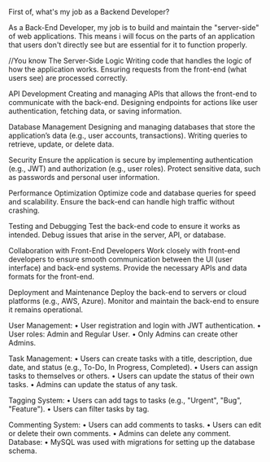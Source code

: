First of, what's my job as a Backend Developer?

As a Back-End Developer, my job is to build and maintain the "server-side" of web applications. This means i will focus on the parts of an application that users don't directly see but are essential for it to function properly.

//You know
The Server-Side Logic
Writing code that handles the logic of how the application works.
Ensuring requests from the front-end (what users see) are processed correctly.

API Development
Creating and managing APIs that allows the front-end to communicate with the back-end.
Designing endpoints for actions like user authentication, fetching data, or saving information.

Database Management
Designing and managing databases that store the application’s data (e.g., user accounts, transactions).
Writing queries to retrieve, update, or delete data.

Security
Ensure the application is secure by implementing authentication (e.g., JWT) and authorization (e.g., user roles).
Protect sensitive data, such as passwords and personal user information.

Performance Optimization
Optimize code and database queries for speed and scalability.
Ensure the back-end can handle high traffic without crashing.

Testing and Debugging
Test the back-end code to ensure it works as intended.
Debug issues that arise in the server, API, or database.

Collaboration with Front-End Developers
Work closely with front-end developers to ensure smooth communication between the UI (user interface) and back-end systems.
Provide the necessary APIs and data formats for the front-end.

Deployment and Maintenance
Deploy the back-end to servers or cloud platforms (e.g., AWS, Azure).
Monitor and maintain the back-end to ensure it remains operational.

User Management: •⁠ ⁠User registration and login with JWT authentication. •⁠ ⁠User roles: Admin and Regular User. •⁠ ⁠Only Admins can create other Admins.

Task Management: •⁠ ⁠Users can create tasks with a title, description, due date, and status (e.g., To-Do, In Progress, Completed). •⁠ ⁠Users can assign tasks to themselves or others. •⁠ ⁠Users can update the status of their own tasks. •⁠ ⁠Admins can update the status of any task.

Tagging System: •⁠ ⁠Users can add tags to tasks (e.g., "Urgent", "Bug", "Feature"). •⁠ ⁠Users can filter tasks by tag.

Commenting System: •⁠ ⁠Users can add comments to tasks. •⁠ ⁠Users can edit or delete their own comments. •⁠ ⁠Admins can delete any comment.
Database: •⁠ ⁠MySQL was used with migrations for setting up the database schema.